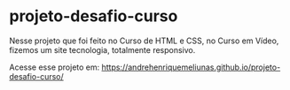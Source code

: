 # projeto-desafio-curso
Nesse projeto que foi feito no Curso de HTML e CSS, no Curso em Vídeo, fizemos um site tecnologia, totalmente responsivo.

Acesse esse projeto em: https://andrehenriquemeliunas.github.io/projeto-desafio-curso/
